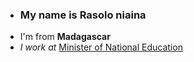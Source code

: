 * ### My name is Rasolo niaina
* I'm from **Madagascar**
* _I work at_ [Minister of National Education][site men]

[site men]:www.education.gov.mg
